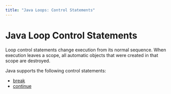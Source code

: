```yaml
---
title: "Java Loops: Control Statements"
---
```


# Java Loop Control Statements

Loop control statements change execution from its normal sequence. When execution leaves a scope, all automatic objects that were created in that scope are destroyed.

Java supports the following control statements:

*   [break](http://forum.freecodecamp.com/t/java-loops-break-control-statement)
*   [continue](http://forum.freecodecamp.com/t/java-loops-continue-control-statement)
